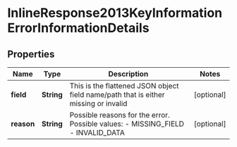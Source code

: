 
# InlineResponse2013KeyInformationErrorInformationDetails

## Properties
Name | Type | Description | Notes
------------ | ------------- | ------------- | -------------
**field** | **String** | This is the flattened JSON object field name/path that is either missing or invalid |  [optional]
**reason** | **String** | Possible reasons for the error. Possible values:  - MISSING_FIELD  - INVALID_DATA  |  [optional]



